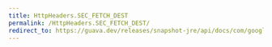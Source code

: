 ```yaml
---
title: HttpHeaders.SEC_FETCH_DEST
permalink: /HttpHeaders.SEC_FETCH_DEST/
redirect_to: https://guava.dev/releases/snapshot-jre/api/docs/com/google/common/net/HttpHeaders.html#SEC_FETCH_DEST
---
```

